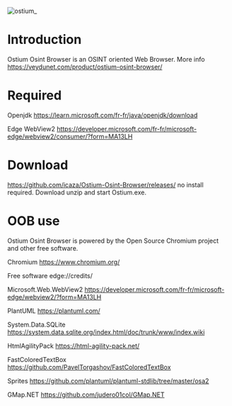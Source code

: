 
![ostium_](https://github.com/icaza/Ostium-Osint-Browser/assets/10078143/68981b09-76e8-4f89-b1ff-32fd42bd15aa)

# Introduction

Ostium Osint Browser is an OSINT oriented Web Browser. More info https://veydunet.com/product/ostium-osint-browser/

# Required

Openjdk https://learn.microsoft.com/fr-fr/java/openjdk/download

Edge WebView2 https://developer.microsoft.com/fr-fr/microsoft-edge/webview2/consumer/?form=MA13LH

# Download 

https://github.com/icaza/Ostium-Osint-Browser/releases/ no install required. Download unzip and start Ostium.exe.

# OOB use

Ostium Osint Browser is powered by the Open Source Chromium project and other free software.

Chromium
    https://www.chromium.org/

Free software
    edge://credits/

Microsoft.Web.WebView2
    https://developer.microsoft.com/fr-fr/microsoft-edge/webview2/?form=MA13LH

PlantUML
    https://plantuml.com/

System.Data.SQLite
    https://system.data.sqlite.org/index.html/doc/trunk/www/index.wiki

HtmlAgilityPack
    https://html-agility-pack.net/

FastColoredTextBox
    https://github.com/PavelTorgashov/FastColoredTextBox

Sprites
    https://github.com/plantuml/plantuml-stdlib/tree/master/osa2
    
GMap.NET
    https://github.com/judero01col/GMap.NET
